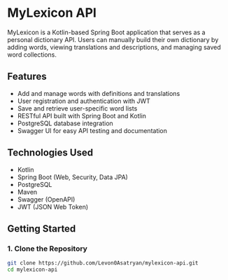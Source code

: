 # MyLexicon API

MyLexicon is a Kotlin-based Spring Boot application that serves as a personal dictionary API. Users can manually build their own dictionary by adding words, viewing translations and descriptions, and managing saved word collections.

## Features

- Add and manage words with definitions and translations
- User registration and authentication with JWT
- Save and retrieve user-specific word lists
- RESTful API built with Spring Boot and Kotlin
- PostgreSQL database integration
- Swagger UI for easy API testing and documentation

## Technologies Used

- Kotlin
- Spring Boot (Web, Security, Data JPA)
- PostgreSQL
- Maven
- Swagger (OpenAPI)
- JWT (JSON Web Token)

## Getting Started

### 1. Clone the Repository
```bash
git clone https://github.com/Levon0Asatryan/mylexicon-api.git
cd mylexicon-api
